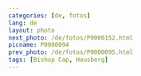```yaml
---
categories: [de, fotos]
lang: de
layout: photo
next_photo: /de/fotos/P0000152.html
picname: P0000094
prev_photo: /de/fotos/P0000095.html
tags: [Bishop Cap, Hausberg]
---
```

